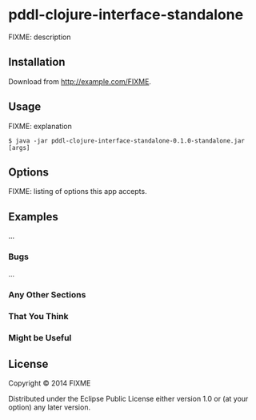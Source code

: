 # pddl-clojure-interface-standalone

FIXME: description

## Installation

Download from http://example.com/FIXME.

## Usage

FIXME: explanation

    $ java -jar pddl-clojure-interface-standalone-0.1.0-standalone.jar [args]

## Options

FIXME: listing of options this app accepts.

## Examples

...

### Bugs

...

### Any Other Sections
### That You Think
### Might be Useful

## License

Copyright © 2014 FIXME

Distributed under the Eclipse Public License either version 1.0 or (at
your option) any later version.
